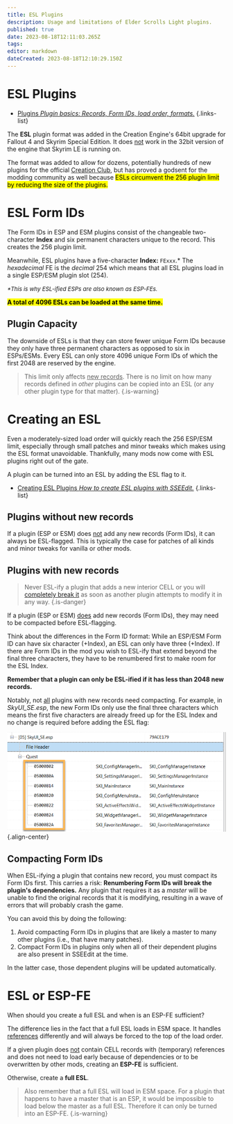 ```yaml
---
title: ESL Plugins
description: Usage and limitations of Elder Scrolls Light plugins.
published: true
date: 2023-08-18T12:11:03.265Z
tags: 
editor: markdown
dateCreated: 2023-08-18T12:10:29.150Z
---
```


# ESL Plugins

- [Plugins *Plugin basics: Records, Form IDs, load order, formats.*](/knowledge-base/plugins)
{.links-list}

The **ESL** plugin format was added in the Creation Engine's 64bit upgrade for Fallout 4 and Skyrim Special Edition. It does <u>not</u> work in the 32bit version of the engine that Skyrim LE is running on.

The format was added to allow for dozens, potentially hundreds of new plugins for the official [Creation Club](/knowledge-base/creation-club), but has proved a godsent for the modding community as well because <mark>ESLs circumvent the 256 plugin limit by reducing the size of the plugins.</mark>

# ESL Form IDs

The Form IDs in ESP and ESM plugins consist of the changeable two-character **Index** and six permanent characters unique to the record. This creates the 256 plugin limit.

Meanwhile, ESL plugins have a five-character **Index:** `FExxx`.* The *hexadecimal* FE is the *decimal* 254 which means that all ESL plugins load in a single ESP/ESM plugin slot (254).

<font size=2>*\*This is why ESL-ified ESPs are also known as ESP-FEs.*</font>

<mark>**A total of 4096 ESLs can be loaded at the same time.**<mark>

## Plugin Capacity

The downside of ESLs is that they can store fewer unique Form IDs because they only have three permanent characters as opposed to six in ESPs/ESMs. Every ESL can only store 4096 unique Form IDs of which the first 2048 are reserved by the engine.

> This limit only affects <u>new records</u>. There is no limit on how many records defined in *other* plugins can be copied into an ESL (or any other plugin type for that matter).
{.is-warning}

# Creating an ESL

Even a moderately-sized load order will quickly reach the 256 ESP/ESM limit, especially through small patches and minor tweaks which makes using the ESL format unavoidable. Thankfully, many mods now come with ESL plugins right out of the gate.

A plugin can be turned into an ESL by adding the ESL flag to it.
  
- [Creating ESL Plugins *How to create ESL plugins with SSEEdit.*](/guides-tutorials/creating-esl-plugins)
{.links-list}

## Plugins without new records

If a plugin (ESP or ESM) does <u>not</u> add any new records (Form IDs), it can always be ESL-flagged. This is typically the case for patches of all kinds and minor tweaks for vanilla or other mods.

## Plugins with new records

> Never ESL-ify a plugin that adds a new interior CELL or you will [completely break it](/beginners-guide/myrwatch-broken.jpg) as soon as another plugin attempts to modify it in any way.
{.is-danger}  
  
If a plugin (ESP or ESM) <u>does</u> add new records (Form IDs), they may need to be compacted before ESL-flagging.
  
Think about the differences in the Form ID format: While an ESP/ESM Form ID can have six character (+Index), an ESL can only have three (+Index). If there are Form IDs in the mod you wish to ESL-ify that extend beyond the final three characters, they have to be renumbered first to make room for the ESL Index.

**Remember that a plugin can only be ESL-ified if it has less than 2048 new records.**
  
Notably, not <u>all</u> plugins with new records need compacting. For example, in *SkyUI_SE.esp*, the new Form IDs only use the final three characters which means the first five characters are already freed up for the ESL Index and no change is required before adding the ESL flag:

![skyui-forms.png](/knowledge-base/skyui-forms.png){.align-center}
  
## Compacting Form IDs

When ESL-ifying a plugin that contains new record, you must compact its Form IDs first. This carries a risk: **Renumbering Form IDs will break the plugin's dependencies.** Any plugin that requires it as a *master* will be unable to find the original records that it is modifying, resulting in a wave of errors that will probably crash the game.

You can avoid this by doing the following:

1. Avoid compacting Form IDs in plugins that are likely a master to many other plugins (i.e., that have many patches).
2. Compact Form IDs in plugins only when all of their dependent plugins are also present in SSEEdit at the time.

In the latter case, those dependent plugins will be updated automatically.

# ESL or ESP-FE

When should you create a full ESL and when is an ESP-FE sufficient?

The difference lies in the fact that a full ESL loads in ESM space. It handles [references](/knowledge-base/references) differently and will always be forced to the top of the load order.

  If a given plugin does <u>not</u> contain CELL records with (temporary) references and does not need to load early because of dependencies or to be overwritten by other mods, creating an **ESP-FE** is sufficient.

Otherwise, create a **full ESL**.

> Also remember that a full ESL will load in ESM space. For a plugin that happens to have a master that is an ESP, it would be impossible to load below the master as a full ESL. Therefore it can only be turned into an ESP-FE.
{.is-warning}

